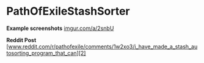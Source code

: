 PathOfExileStashSorter
======================

**Example screenshots**
[imgur.com/a/2snbU][1]


**Reddit Post**
[www.reddit.com/r/pathofexile/comments/1w2xo3/i_have_made_a_stash_autosorting_program_that_can][2]


  [1]: http://imgur.com/a/2snbU
  [2]: http://www.reddit.com/r/pathofexile/comments/1w2xo3/i_have_made_a_stash_autosorting_program_that_can/


  